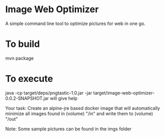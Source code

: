 # Image Web Optimizer

A simple command line tool to optimize pictures for web in one go.

# To build
mvn package

# To execute
java -cp target/deps/pngtastic-1.0.jar -jar target/image-web-optimizer-0.0.2-SNAPSHOT.jar 
will give help

Your task:
Create an alpine-jre based docker image that will automatically minimize all images found in (volume) "/in" and write them to (volume) "/out"

Note: Some sample pictures can be found in the imgs folder
